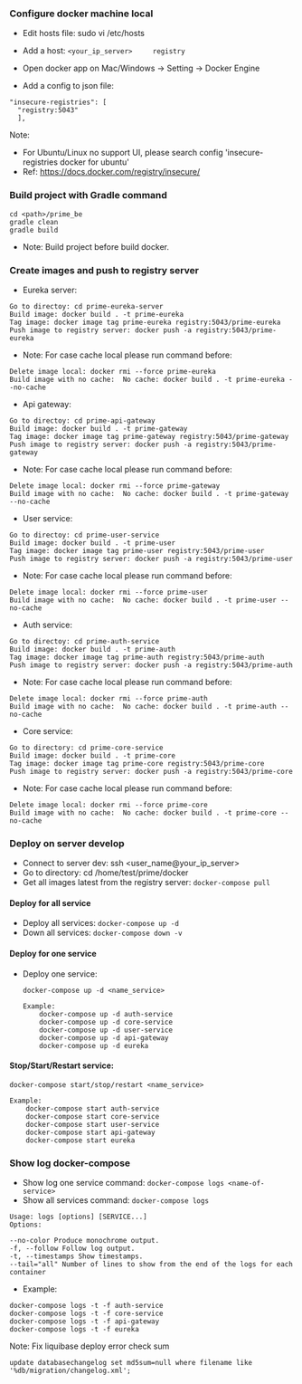 ### Configure docker machine local

- Edit hosts file: sudo vi /etc/hosts
- Add a host: ```<your_ip_server>     registry```

- Open docker app on Mac/Windows -> Setting -> Docker Engine
- Add a config to json file:

```
"insecure-registries": [
  "registry:5043"
  ],
```

Note:

- For Ubuntu/Linux no support UI, please search config 'insecure-registries docker for ubuntu'
- Ref: https://docs.docker.com/registry/insecure/

### Build project with Gradle command

```
cd <path>/prime_be
gradle clean
gradle build
```

- Note: Build project before build docker.

### Create images and push to registry server

+ Eureka server:

```
Go to directoy: cd prime-eureka-server
Build image: docker build . -t prime-eureka
Tag image: docker image tag prime-eureka registry:5043/prime-eureka
Push image to registry server: docker push -a registry:5043/prime-eureka
```

- Note: For case cache local please run command before:

```
Delete image local: docker rmi --force prime-eureka
Build image with no cache:  No cache: docker build . -t prime-eureka --no-cache
```

+ Api gateway:

```
Go to directoy: cd prime-api-gateway
Build image: docker build . -t prime-gateway
Tag image: docker image tag prime-gateway registry:5043/prime-gateway
Push image to registry server: docker push -a registry:5043/prime-gateway
```

- Note: For case cache local please run command before:

```
Delete image local: docker rmi --force prime-gateway
Build image with no cache:  No cache: docker build . -t prime-gateway --no-cache
```

+ User service:

```
Go to directoy: cd prime-user-service
Build image: docker build . -t prime-user
Tag image: docker image tag prime-user registry:5043/prime-user
Push image to registry server: docker push -a registry:5043/prime-user
```

- Note: For case cache local please run command before:

```
Delete image local: docker rmi --force prime-user
Build image with no cache:  No cache: docker build . -t prime-user --no-cache
```

+ Auth service:

```
Go to directoy: cd prime-auth-service
Build image: docker build . -t prime-auth
Tag image: docker image tag prime-auth registry:5043/prime-auth
Push image to registry server: docker push -a registry:5043/prime-auth
```

- Note: For case cache local please run command before:

```
Delete image local: docker rmi --force prime-auth
Build image with no cache:  No cache: docker build . -t prime-auth --no-cache
```

+ Core service:

```
Go to directory: cd prime-core-service
Build image: docker build . -t prime-core
Tag image: docker image tag prime-core registry:5043/prime-core
Push image to registry server: docker push -a registry:5043/prime-core
```

- Note: For case cache local please run command before:

```
Delete image local: docker rmi --force prime-core
Build image with no cache:  No cache: docker build . -t prime-core --no-cache
```

### Deploy on server develop
- Connect to server dev: ssh <user_name@your_ip_server>
- Go to directory: cd /home/test/prime/docker
- Get all images latest from the registry server: ```docker-compose pull```

#### Deploy for all service

- Deploy all services: ```docker-compose up -d```
- Down all services: ```docker-compose down -v```

#### Deploy for one service

- Deploy one service:
  ```
  docker-compose up -d <name_service>
  
  Example:
      docker-compose up -d auth-service
      docker-compose up -d core-service
      docker-compose up -d user-service
      docker-compose up -d api-gateway
      docker-compose up -d eureka
  ```

#### Stop/Start/Restart service:

```
docker-compose start/stop/restart <name_service>

Example:
    docker-compose start auth-service
    docker-compose start core-service
    docker-compose start user-service
    docker-compose start api-gateway
    docker-compose start eureka
```  

### Show log docker-compose

- Show log one service command: ```docker-compose logs <name-of-service>```
- Show all services command: ```docker-compose logs```

```
Usage: logs [options] [SERVICE...]
Options:

--no-color Produce monochrome output.
-f, --follow Follow log output.
-t, --timestamps Show timestamps.
--tail="all" Number of lines to show from the end of the logs for each container
```

- Example:

```
docker-compose logs -t -f auth-service
docker-compose logs -t -f core-service
docker-compose logs -t -f api-gateway
docker-compose logs -t -f eureka
```

Note: Fix liquibase deploy error check sum

```
update databasechangelog set md5sum=null where filename like '%db/migration/changelog.xml';
```